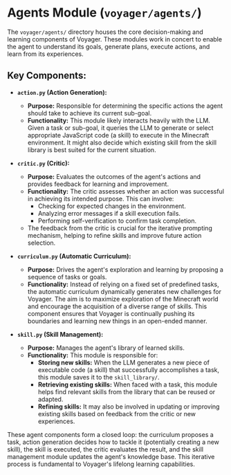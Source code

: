 # Agents Module (`voyager/agents/`)

The `voyager/agents/` directory houses the core decision-making and learning components of Voyager. These modules work in concert to enable the agent to understand its goals, generate plans, execute actions, and learn from its experiences.

## Key Components:

*   **`action.py` (Action Generation):**
    *   **Purpose:** Responsible for determining the specific actions the agent should take to achieve its current sub-goal.
    *   **Functionality:** This module likely interacts heavily with the LLM. Given a task or sub-goal, it queries the LLM to generate or select appropriate JavaScript code (a skill) to execute in the Minecraft environment. It might also decide which existing skill from the skill library is best suited for the current situation.

*   **`critic.py` (Critic):**
    *   **Purpose:** Evaluates the outcomes of the agent's actions and provides feedback for learning and improvement.
    *   **Functionality:** The critic assesses whether an action was successful in achieving its intended purpose. This can involve:
        *   Checking for expected changes in the environment.
        *   Analyzing error messages if a skill execution fails.
        *   Performing self-verification to confirm task completion.
    *   The feedback from the critic is crucial for the iterative prompting mechanism, helping to refine skills and improve future action selection.

*   **`curriculum.py` (Automatic Curriculum):**
    *   **Purpose:** Drives the agent's exploration and learning by proposing a sequence of tasks or goals.
    *   **Functionality:** Instead of relying on a fixed set of predefined tasks, the automatic curriculum dynamically generates new challenges for Voyager. The aim is to maximize exploration of the Minecraft world and encourage the acquisition of a diverse range of skills. This component ensures that Voyager is continually pushing its boundaries and learning new things in an open-ended manner.

*   **`skill.py` (Skill Management):**
    *   **Purpose:** Manages the agent's library of learned skills.
    *   **Functionality:** This module is responsible for:
        *   **Storing new skills:** When the LLM generates a new piece of executable code (a skill) that successfully accomplishes a task, this module saves it to the `skill_library/`.
        *   **Retrieving existing skills:** When faced with a task, this module helps find relevant skills from the library that can be reused or adapted.
        *   **Refining skills:** It may also be involved in updating or improving existing skills based on feedback from the critic or new experiences.

These agent components form a closed loop: the curriculum proposes a task, action generation decides how to tackle it (potentially creating a new skill), the skill is executed, the critic evaluates the result, and the skill management module updates the agent's knowledge base. This iterative process is fundamental to Voyager's lifelong learning capabilities.

